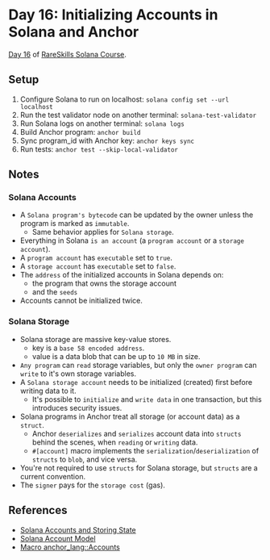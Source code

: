 # Day 16: Initializing Accounts in Solana and Anchor

[Day 16](https://www.rareskills.io/post/solana-initialize-account) of [RareSkills Solana Course](https://www.rareskills.io/solana-tutorial).

## Setup

1. Configure Solana to run on localhost: `solana config set --url localhost`
2. Run the test validator node on another terminal: `solana-test-validator`
3. Run Solana logs on another terminal: `solana logs`
4. Build Anchor program: `anchor build`
5. Sync program_id with Anchor key: `anchor keys sync`
6. Run tests: `anchor test --skip-local-validator`

## Notes

### Solana Accounts

- A `Solana program's bytecode` can be updated by the owner unless the program is marked as `immutable`.
  - Same behavior applies for `Solana storage`.
- Everything in Solana `is an account` (a `program account` or a `storage account`).
- A `program account` has `executable` set to `true`.
- A `storage account` has `executable` set to `false`.
- The `address` of the initialized accounts in Solana depends on:
  - the program that owns the storage account
  - and the `seeds`
- Accounts cannot be initialized twice.

### Solana Storage

- Solana storage are massive key-value stores.
  - key is a `base 58 encoded address`.
  - value is a data blob that can be up to `10 MB` in size.
- `Any program` can `read` storage variables, but only the `owner program` can `write` to it's own storage variables.
- A `Solana storage account` needs to be initialized (created) first before writing data to it.
  - It's possible to `initialize` and `write data` in one transaction, but this introduces security issues.
- Solana programs in Anchor treat all storage (or account data) as a `struct`.
  - Anchor `deserializes` and `serializes` account data into `structs` behind the scenes, when `reading` or `writing` data.
  - `#[account]` macro implements the `serialization`/`deserialization` of `structs` to `blob`, and vice versa.
- You're not required to use `structs` for Solana storage, but `structs` are a current convention.
- The `signer` pays for the `storage cost` (gas).

## References

- [Solana Accounts and Storing State](https://solana.com/docs/core/accounts)
- [Solana Account Model](https://solanacookbook.com/core-concepts/accounts.html#facts)
- [Macro anchor_lang::Accounts](https://docs.rs/anchor-lang/latest/anchor_lang/derive.Accounts.html)
